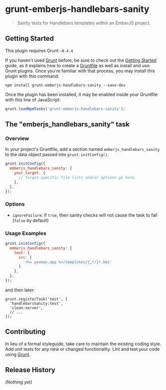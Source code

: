 # grunt-emberjs-handlebars-sanity

> Sanity tests for Handlebars templates within an EmberJS project.

## Getting Started
This plugin requires Grunt `~0.4.4`

If you haven't used [Grunt](http://gruntjs.com/) before, be sure to check out the [Getting Started](http://gruntjs.com/getting-started) guide, as it explains how to create a [Gruntfile](http://gruntjs.com/sample-gruntfile) as well as install and use Grunt plugins. Once you're familiar with that process, you may install this plugin with this command:

```shell
npm install grunt-emberjs-handlebars-sanity --save-dev
```

Once the plugin has been installed, it may be enabled inside your Gruntfile with this line of JavaScript:

```js
grunt.loadNpmTasks('grunt-emberjs-handlebars-sanity');
```

## The "emberjs_handlebars_sanity" task

### Overview
In your project's Gruntfile, add a section named `emberjs_handlebars_sanity` to the data object passed into `grunt.initConfig()`.

```js
grunt.initConfig({
  emberjs_handlebars_sanity: {
    your_target: {
      // Target-specific file lists and/or options go here.
    },
  },
});
```

### Options

* `ignoreFailure`: if `true`, then sanity checks will not cause the task to fail (`false` by default)

### Usage Examples

```js
grunt.initConfig({
  emberjs_handlebars_sanity: {
    test: {
      src: [
        '<%= yeoman.app %>/templates/{,*/}*.hbs'
      ]
    },
  },
});
```

and then later:

```
grunt.registerTask('test', [
  'handlebarsSanity:test',
  'clean:server',
  // ...
]);
```

## Contributing
In lieu of a formal styleguide, take care to maintain the existing coding style. Add unit tests for any new or changed functionality. Lint and test your code using [Grunt](http://gruntjs.com/).

## Release History
_(Nothing yet)_
